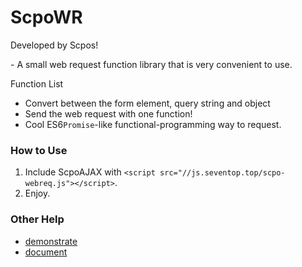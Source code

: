 # ScpoWR

Developed by Scpos!

\- A small web request function library that is very convenient to use.

Function List
- Convert between the form element, query string and object
- Send the web request with one function!
- Cool ES6`Promise`-like functional-programming way to request.

### How to Use

1. Include ScpoAJAX with `<script src="//js.seventop.top/scpo-webreq.js"></script>`.
2. Enjoy.

### Other Help

- [demonstrate](demo.html)
- [document](http://js.seventop.top/script/scpo/webreq/out/index.html)

